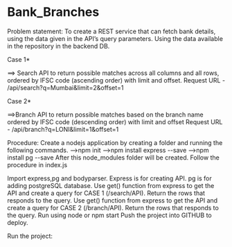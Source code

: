 # Bank_Branches

Problem statement: To create a REST service that can fetch bank details, using the data given in the API’s query parameters. Using the data available in the repository in the backend DB.

Case 1*

==> Search API to return possible matches across all columns and all rows, ordered by IFSC code (ascending order) with limit and offset. Request URL - /api/search?q=Mumbai&limit=2&offset=1

Case 2*

==>Branch API to return possible matches based on the branch name ordered by IFSC code (descending order) with limit and offset Request URL - /api/branch?q=LONI&limit=1&offset=1

Procedure: Create a nodejs application by creating a folder and running the following commands. -->npm init -->npm install express --save -->npm install pg --save After this node_modules folder will be created. Follow the procedure in index.js

Import express,pg and bodyparser. Express is for creating API. pg is for adding postgreSQL database.
Use get() function from express to get the API and create a query for CASE 1 (/search/API). Return the rows that responds to the query.
Use get() function from express to get the API and create a query for CASE 2 (/branch/API). Return the rows that responds to the query.
Run using node or npm start
Push the project into GITHUB to deploy.

Run the project:
